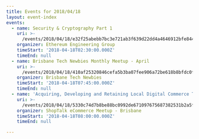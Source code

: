 ```yaml
---
title: Events for 2018/04/18
layout: event-index
events:
  - name: Security & Cryptography Part 1
    uri: >-
      /events/2018/04/18/e32f25abebb7bc3e721ab3f639d22dd4a4646912bfe8442c82a6596e58cce406
    organizer: Ethereum Engineering Group
    timeStart: '2018-04-18T02:30:00.000Z'
    timeEnd: null
  - name: Brisbane Tech Newbies Monthly Meetup - April
    uri: >-
      /events/2018/04/18/410af25320846cefa5b3ba07fee906a72be618b8bfdc0fa869f9c949352e7b0b
    organizer: Brisbane Tech Newbies
    timeStart: '2018-04-18T07:45:00.000Z'
    timeEnd: null
  - name: 'Acquiring, Developing and Retaining Local Digital Commerce Talent'
    uri: >-
      /events/2018/04/18/5330c74d7b8be88bc0992de671097675687382531b2a5f2fe63809f0eafbeb0d
    organizer: ShopTalk eCommerce Meetup - Brisbane
    timeStart: '2018-04-18T08:00:00.000Z'
    timeEnd: null

---
```

